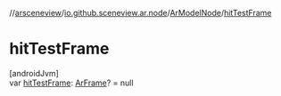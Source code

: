 //[arsceneview](../../../index.md)/[io.github.sceneview.ar.node](../index.md)/[ArModelNode](index.md)/[hitTestFrame](hit-test-frame.md)

# hitTestFrame

[androidJvm]\
var [hitTestFrame](hit-test-frame.md): [ArFrame](../../io.github.sceneview.ar.arcore/-ar-frame/index.md)? = null
